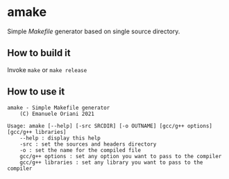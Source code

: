 # amake
Simple _Makefile_ generator based on single source directory.

## How to build it
Invoke ```make``` or ```make release```

## How to use it
```
amake - Simple Makefile generator
	(C) Emanuele Oriani 2021

Usage: amake [--help] [-src SRCDIR] [-o OUTNAME] [gcc/g++ options] [gcc/g++ libraries]
	--help : display this help
	-src : set the sources and headers directory
	-o : set the name for the compiled file
	gcc/g++ options : set any option you want to pass to the compiler
	gcc/g++ libraries : set any library you want to pass to the compiler
```
